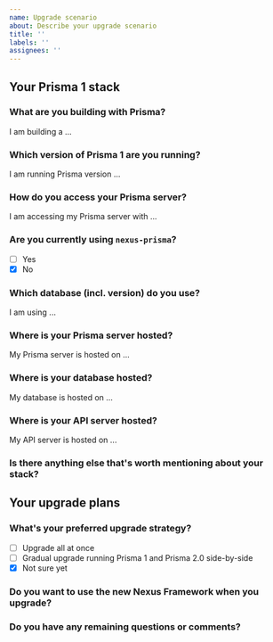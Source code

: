 ```yaml
---
name: Upgrade scenario
about: Describe your upgrade scenario
title: ''
labels: ''
assignees: ''
---
```


## Your Prisma 1 stack

### What are you building with Prisma? 
<!-- e.g. a GraphQL API, REST API, ... something else? -->

I am building a ...

### Which version of Prisma 1 are you running?
<!-- e.g. 1.34, 1.33, 1.32, 1.31, 1.30, ... -->

I am running Prisma version  ...

### How do you access your Prisma server?
<!-- e.g. `prisma-binding`, Prisma Client (`prisma-client-lib`), ... something else? -->

I am accessing my Prisma server with ...

### Are you currently using `nexus-prisma`?

- [ ] Yes
- [x] No

### Which database (incl. version) do you use?
<!-- MySQL 5.7, 8, PostgreSQL 8, 9, 10 ...  -->

I am using ... 

### Where is your Prisma server hosted?
<!-- Heroku, Digital Ocean, AWS Fargate, ... something else? --->

My Prisma server is hosted on ...

### Where is your database hosted?
<!-- Heroku, Digital Ocean, AWS, ... something else? --->

My database is hosted on ...

### Where is your API server hosted?
<!-- Heroku, Digital Ocean, Vercel, AWS, ... something else? --->

My API server is hosted on ...

### Is there anything else that's worth mentioning about your stack?
<!-- Heroku, Digital Ocean, Vercel, AWS, ... something else? --->


## Your upgrade plans

### What's your preferred upgrade strategy?
<!-- Learn more here: https://pris.ly/d/should-you-upgrade -->

- [ ] Upgrade all at once
- [ ] Gradual upgrade running Prisma 1 and Prisma 2.0 side-by-side
- [x] Not sure yet

### Do you want to use the new Nexus Framework when you upgrade?
<!-- Learn more: https://www.nexusjs.org/#/ -->

### Do you have any remaining questions or comments?